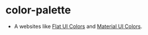 # color-palette
* A websites like [Flat UI Colors](flatuicolors.com) and [Material UI Colors](materialuicolors.co).

